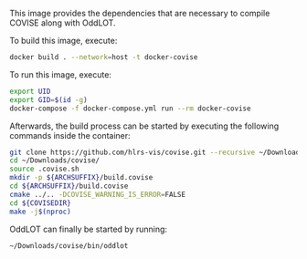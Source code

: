 This image provides the dependencies that are necessary to compile COVISE along with OddLOT.

To build this image, execute:

```bash
docker build . --network=host -t docker-covise
```

To run this image, execute:
```bash
export UID
export GID=$(id -g)
docker-compose -f docker-compose.yml run --rm docker-covise
```

Afterwards, the build process can be started by executing the following commands inside the container:
```bash
git clone https://github.com/hlrs-vis/covise.git --recursive ~/Downloads/covise
cd ~/Downloads/covise/
source .covise.sh
mkdir -p ${ARCHSUFFIX}/build.covise
cd ${ARCHSUFFIX}/build.covise
cmake ../.. -DCOVISE_WARNING_IS_ERROR=FALSE
cd ${COVISEDIR}
make -j$(nproc)
```

OddLOT can finally be started by running:
```bash
~/Downloads/covise/bin/oddlot
```
